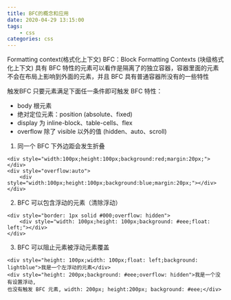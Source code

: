 ```yaml
---
title: BFC的概念和应用
date: 2020-04-29 13:15:00
tags:
    - css
categories: css
---
```

Formatting context(格式化上下文)
BFC：Block Formatting Contexts (块级格式化上下文)
具有 BFC 特性的元素可以看作是隔离了的独立容器，容器里面的元素不会在布局上影响到外面的元素，并且 BFC 具有普通容器所没有的一些特性

触发BFC
只要元素满足下面任一条件即可触发 BFC 特性：
- body 根元素
- 绝对定位元素：position (absolute、fixed)
- display 为 inline-block、table-cells、flex
- overflow 除了 visible 以外的值 (hidden、auto、scroll)

1. 同一个 BFC 下外边距会发生折叠
```
<div style="width:100px;height:100px;background:red;margin:20px;"></div>
<div style="overflow:auto">
    <div style="width:100px;height:100px;background:blue;margin:20px;"></div>
</div>
```
2. BFC 可以包含浮动的元素（清除浮动）
```
<div style="border: 1px solid #000;overflow: hidden">
    <div style="width: 100px;height: 100px;background: #eee;float: left;"></div>
</div>
```
3. BFC 可以阻止元素被浮动元素覆盖
```
<div style="height: 100px;width: 100px;float: left;background: lightblue">我是一个左浮动的元素</div>
<div style="height: 200px;background: #eee;overflow: hidden">我是一个没有设置浮动, 
也没有触发 BFC 元素, width: 200px; height:200px; background: #eee;</div>
```

